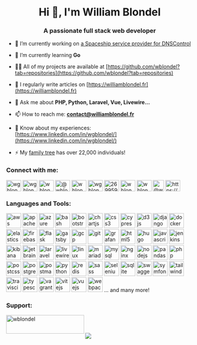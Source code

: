 <h1 align="center">Hi 👋, I'm William Blondel</h1>
<h3 align="center">A passionate full stack web developer</h3>

- 🔭 I’m currently working on [a Spaceship service provider for DNSControl](https://github.com/StackExchange/dnscontrol)

- 🌱 I’m currently learning **Go**

- 👨‍💻 All of my projects are available at [https://github.com/wblondel?tab=repositories](https://github.com/wblondel?tab=repositories)

- 📝 I regularly write articles on [https://williamblondel.fr](https://williamblondel.fr)

- 💬 Ask me about **PHP, Python, Laravel, Vue, Livewire...**

- 📫 How to reach me: **contact@williamblondel.fr**

- 📄 Know about my experiences: [https://www.linkedin.com/in/wgblondel/](https://www.linkedin.com/in/wgblondel/)

- ⚡ My [family tree](https://gw.geneanet.org/wgblondel_w) has over 22,000 individuals!  

<!--### Blogs posts -->
<!-- BLOG-POST-LIST:START -->
<!-- BLOG-POST-LIST:END -->

<h3 align="left">Connect with me:</h3>
<p align="left">
<a href="https://linkedin.com/in/wgblondel" target="blank"><img align="center" src="https://raw.githubusercontent.com/rahuldkjain/github-profile-readme-generator/master/src/images/icons/Social/linked-in-alt.svg" alt="wgblondel" height="30" width="40" /></a>
<a href="https://twitter.com/wgblondel" target="blank"><img align="center" src="https://raw.githubusercontent.com/rahuldkjain/github-profile-readme-generator/master/src/images/icons/Social/twitter.svg" alt="wgblondel" height="30" width="40" /></a>
<a href="https://dev.to/wblondel" target="blank"><img align="center" src="https://raw.githubusercontent.com/rahuldkjain/github-profile-readme-generator/master/src/images/icons/Social/devto.svg" alt="wblondel" height="30" width="40" /></a>
<a href="https://hashnode.com/@wblondel" target="blank"><img align="center" src="https://www.svgrepo.com/show/353859/hashnode-icon.svg" alt="@wblondel" height="30" width="40" /></a>
<a href="https://www.hackerrank.com/wblondel" target="blank"><img align="center" src="https://raw.githubusercontent.com/rahuldkjain/github-profile-readme-generator/master/src/images/icons/Social/hackerrank.svg" alt="wblondel" height="30" width="40" /></a>
<a href="https://www.topcoder.com/members/wgblondel" target="blank"><img align="center" src="https://raw.githubusercontent.com/rahuldkjain/github-profile-readme-generator/master/src/images/icons/Social/topcoder.svg" alt="wgblondel" height="30" width="40" /></a>
<a href="https://stackoverflow.com/users/2699597" target="blank"><img align="center" src="https://cdn.jsdelivr.net/gh/devicons/devicon@latest/icons/stackoverflow/stackoverflow-original.svg" alt="2699597" height="30" width="40" /></a>
<a href="https://codesandbox.com/wblondel" target="blank"><img align="center" src="https://raw.githubusercontent.com/rahuldkjain/github-profile-readme-generator/master/src/images/icons/Social/codesandbox.svg" alt="wblondel" height="30" width="40" /></a>
<!--<a href="https://www.codechef.com/users/wblondel" target="blank"><img align="center" src="https://cdn.jsdelivr.net/npm/simple-icons@11.3.0/icons/codechef.svg" alt="wblondel" height="30" width="40" /></a>-->
<a href="https://www.leetcode.com/wblondel" target="blank"><img align="center" src="https://raw.githubusercontent.com/rahuldkjain/github-profile-readme-generator/master/src/images/icons/Social/leet-code.svg" alt="wblondel" height="30" width="40" /></a>
<a href="https://www.hackerearth.com/@wblondel" target="blank"><img align="center" src="https://upload.wikimedia.org/wikipedia/commons/thumb/e/e8/HackerEarth_logo.png/240px-HackerEarth_logo.png" alt="@wblondel" height="30" width="30" /></a>
<a href="https://williamblondel.fr/rss.xml" target="blank"><img align="center" src="https://raw.githubusercontent.com/rahuldkjain/github-profile-readme-generator/master/src/images/icons/Social/rss.svg" alt="https://williamblondel.fr/rss.xml" height="30" width="40" /></a>
</p>

<h3 align="left">Languages and Tools:</h3>
<p align="left">
<a href="https://aws.amazon.com" target="_blank" rel="noreferrer"><img src="https://cdn.jsdelivr.net/gh/devicons/devicon@latest/icons/amazonwebservices/amazonwebservices-original-wordmark.svg" alt="aws" width="40" height="40"></a>
<a href="https://httpd.apache.org" target="_blank" rel="noreferrer"><img src="https://cdn.jsdelivr.net/gh/devicons/devicon@latest/icons/apache/apache-original.svg" alt="apache httpd" width="40" height="40"></a>
<a href="https://azure.microsoft.com" target="_blank" rel="noreferrer"><img src="https://cdn.jsdelivr.net/gh/devicons/devicon@latest/icons/azure/azure-original.svg" alt="azure" width="40" height="40"></a>
<a href="https://www.gnu.org/software/bash/" target="_blank" rel="noreferrer"><img src="https://cdn.jsdelivr.net/gh/devicons/devicon@latest/icons/bash/bash-original.svg" alt="bash" width="40" height="40"></a>
<a href="https://getbootstrap.com" target="_blank" rel="noreferrer"><img src="https://cdn.jsdelivr.net/gh/devicons/devicon@latest/icons/bootstrap/bootstrap-original-wordmark.svg" alt="bootstrap" width="40" height="40"></a>
<a href="https://www.chartjs.org" target="_blank" rel="noreferrer"><img src="https://www.chartjs.org/media/logo-title.svg" alt="chartjs" width="40" height="40"></a>
<a href="https://www.w3schools.com/css/" target="_blank" rel="noreferrer"><img src="https://cdn.jsdelivr.net/gh/devicons/devicon@latest/icons/css3/css3-plain-wordmark.svg" alt="css3" width="40" height="40"></a>
<a href="https://www.cypress.io" target="_blank" rel="noreferrer"><img src="https://cdn.jsdelivr.net/gh/devicons/devicon@latest/icons/cypressio/cypressio-original.svg" alt="cypress" width="40" height="40"></a>
<a href="https://d3js.org/" target="_blank" rel="noreferrer"><img src="https://cdn.jsdelivr.net/gh/devicons/devicon@latest/icons/d3js/d3js-original.svg" alt="d3js" width="40" height="40"></a>
<a href="https://www.djangoproject.com/" target="_blank" rel="noreferrer"><img src="https://cdn.worldvectorlogo.com/logos/django.svg" alt="django" width="40" height="40"></a>
<a href="https://www.docker.com/" target="_blank" rel="noreferrer"><img src="https://cdn.jsdelivr.net/gh/devicons/devicon@latest/icons/docker/docker-original-wordmark.svg" alt="docker" width="40" height="40"></a>
<a href="https://www.elastic.co" target="_blank" rel="noreferrer"><img src="https://cdn.jsdelivr.net/gh/devicons/devicon@latest/icons/elasticsearch/elasticsearch-original.svg" alt="elasticsearch" width="40" height="40"></a>
<a href="https://firebase.google.com/" target="_blank" rel="noreferrer"><img src="https://cdn.jsdelivr.net/gh/devicons/devicon@latest/icons/firebase/firebase-original.svg" alt="firebase" width="40" height="40"></a>
<a href="https://flask.palletsprojects.com/" target="_blank" rel="noreferrer"><img src="https://github.com/pallets/flask/blob/main/docs/_static/shortcut-icon.png?raw=true" alt="flask" width="40" height="40"></a>
<a href="https://www.gatsbyjs.com/" target="_blank" rel="noreferrer"><img src="https://cdn.jsdelivr.net/gh/devicons/devicon@latest/icons/gatsby/gatsby-original.svg" alt="gatsby" width="40" height="40"></a>
<a href="https://cloud.google.com" target="_blank" rel="noreferrer"><img src="https://cdn.jsdelivr.net/gh/devicons/devicon@latest/icons/googlecloud/googlecloud-original.svg" alt="gcp" width="40" height="40"></a>
<a href="https://git-scm.com/" target="_blank" rel="noreferrer"><img src="https://cdn.jsdelivr.net/gh/devicons/devicon@latest/icons/git/git-original.svg" alt="git" width="40" height="40"></a>
<a href="https://grafana.com" target="_blank" rel="noreferrer"><img src="https://cdn.jsdelivr.net/gh/devicons/devicon@latest/icons/grafana/grafana-original.svg" alt="grafana" width="40" height="40"></a>
<a href="https://www.w3.org/html/" target="_blank" rel="noreferrer"><img src="https://cdn.jsdelivr.net/gh/devicons/devicon@latest/icons/html5/html5-plain-wordmark.svg" alt="html5" width="40" height="40"></a>
<a href="https://gohugo.io/" target="_blank" rel="noreferrer"><img src="https://cdn.jsdelivr.net/gh/devicons/devicon@latest/icons/hugo/hugo-original.svg" alt="hugo" width="40" height="40"></a>
<a href="https://developer.mozilla.org/en-US/docs/Web/JavaScript" target="_blank" rel="noreferrer"><img src="https://cdn.jsdelivr.net/gh/devicons/devicon@latest/icons/javascript/javascript-original.svg" alt="javascript" width="40" height="40"></a>
<a href="https://www.jenkins.io" target="_blank" rel="noreferrer"><img src="https://cdn.jsdelivr.net/gh/devicons/devicon@latest/icons/jenkins/jenkins-original.svg" alt="jenkins" width="40" height="40"></a>
<a href="https://www.elastic.co/kibana" target="_blank" rel="noreferrer"><img src="https://cdn.jsdelivr.net/gh/devicons/devicon@latest/icons/kibana/kibana-original.svg" alt="kibana" width="40" height="40"></a>
<a href="https://www.jetbrains.com" target="_blank" rel="noreferrer"><img src="https://cdn.jsdelivr.net/gh/devicons/devicon@latest/icons/jetbrains/jetbrains-original.svg" alt="jetbrains" width="40" height="40"></a>
<a href="https://laravel.com/" target="_blank" rel="noreferrer"><img src="https://cdn.jsdelivr.net/gh/devicons/devicon@latest/icons/laravel/laravel-original.svg" alt="laravel" width="40" height="40"></a>
<a href="https://livewire.laravel.com" target="_blank" rel="noreferrer"><img src="https://cdn.jsdelivr.net/gh/devicons/devicon@latest/icons/livewire/livewire-original.svg" alt="livewire" width="40" height="40"></a>
<a href="https://www.linux.org/" target="_blank" rel="noreferrer"><img src="https://cdn.jsdelivr.net/gh/devicons/devicon@latest/icons/linux/linux-original.svg" alt="linux" width="40" height="40"></a>
<a href="https://mariadb.org/" target="_blank" rel="noreferrer"><img src="https://cdn.jsdelivr.net/gh/devicons/devicon@latest/icons/mariadb/mariadb-original-wordmark.svg" alt="mariadb" width="40" height="40"></a>
<a href="https://www.mysql.com/" target="_blank" rel="noreferrer"><img src="https://cdn.jsdelivr.net/gh/devicons/devicon@latest/icons/mysql/mysql-original-wordmark.svg" alt="mysql" width="40" height="40"></a>
<a href="https://www.nginx.com" target="_blank" rel="noreferrer"><img src="https://cdn.jsdelivr.net/gh/devicons/devicon@latest/icons/nginx/nginx-original.svg" alt="nginx" width="40" height="40"></a>
<a href="https://nodejs.org" target="_blank" rel="noreferrer"><img src="https://cdn.jsdelivr.net/gh/devicons/devicon@latest/icons/nodejs/nodejs-original.svg" alt="nodejs" width="40" height="40"></a>
<a href="https://pandas.pydata.org/" target="_blank" rel="noreferrer"><img src="https://cdn.jsdelivr.net/gh/devicons/devicon@latest/icons/pandas/pandas-original-wordmark.svg" alt="pandas" width="40" height="40"></a> 
<a href="https://www.php.net" target="_blank" rel="noreferrer"><img src="https://cdn.jsdelivr.net/gh/devicons/devicon@latest/icons/php/php-original.svg" alt="php" width="40" height="40"></a>
<a href="https://postcss.org" target="_blank" rel="noreferrer"><img src="https://cdn.jsdelivr.net/gh/devicons/devicon@latest/icons/postcss/postcss-original.svg" alt="postcss" width="40" height="40"></a>
<a href="https://www.postgresql.org" target="_blank" rel="noreferrer"><img src="https://cdn.jsdelivr.net/gh/devicons/devicon@latest/icons/postgresql/postgresql-original.svg" alt="postgresql" width="40" height="40"></a>
<a href="https://postman.com" target="_blank" rel="noreferrer"><img src="https://cdn.jsdelivr.net/gh/devicons/devicon@latest/icons/postman/postman-original.svg" alt="postman" width="40" height="40"></a>
<a href="https://www.python.org" target="_blank" rel="noreferrer"><img src="https://cdn.jsdelivr.net/gh/devicons/devicon@latest/icons/python/python-original.svg" alt="python" width="40" height="40"></a>
<a href="https://redis.io" target="_blank" rel="noreferrer"><img src="https://cdn.jsdelivr.net/gh/devicons/devicon@latest/icons/redis/redis-original.svg" alt="redis" width="40" height="40"></a>
<a href="https://sass-lang.com" target="_blank" rel="noreferrer"><img src="https://cdn.jsdelivr.net/gh/devicons/devicon@latest/icons/sass/sass-original.svg" alt="sass" width="40" height="40"></a>
<a href="https://www.selenium.dev" target="_blank" rel="noreferrer"><img src="https://cdn.jsdelivr.net/gh/devicons/devicon@latest/icons/selenium/selenium-original.svg" alt="selenium" width="40" height="40"></a>
<a href="https://www.sqlite.org/" target="_blank" rel="noreferrer"><img src="https://cdn.jsdelivr.net/gh/devicons/devicon@latest/icons/sqlite/sqlite-original.svg" alt="sqlite" width="40" height="40"></a>
<a href="https://swagger.io" target="_blank" rel="noreferrer"><img src="https://cdn.jsdelivr.net/gh/devicons/devicon@latest/icons/swagger/swagger-original.svg" alt="swagger" width="40" height="40"></a>
<a href="https://symfony.com" target="_blank" rel="noreferrer"><img src="https://symfony.com/logos/symfony_dynamic_02.svg" alt="symfony" width="40" height="40"></a>
<a href="https://tailwindcss.com/" target="_blank" rel="noreferrer"><img src="https://cdn.jsdelivr.net/gh/devicons/devicon@latest/icons/tailwindcss/tailwindcss-original.svg" alt="tailwind" width="40" height="40"></a>
<a href="https://travis-ci.org" target="_blank" rel="noreferrer"><img src="https://cdn.jsdelivr.net/gh/devicons/devicon@latest/icons/travis/travis-original.svg" alt="travisci" width="40" height="40"></a>
<a href="https://www.typescriptlang.org/" target="_blank" rel="noreferrer"><img src="https://cdn.jsdelivr.net/gh/devicons/devicon@latest/icons/typescript/typescript-original.svg" alt="typescript" width="40" height="40"></a>
<a href="https://www.vagrantup.com/" target="_blank" rel="noreferrer"><img src="https://cdn.jsdelivr.net/gh/devicons/devicon@latest/icons/vagrant/vagrant-original.svg" alt="vagrant" width="40" height="40"></a>
<a href="https://vitejs.dev" target="_blank" rel="noreferrer"><img src="https://cdn.jsdelivr.net/gh/devicons/devicon@latest/icons/vitejs/vitejs-original.svg" alt="vitejs" width="40" height="40"></a>
<a href="https://vuejs.org/" target="_blank" rel="noreferrer"><img src="https://cdn.jsdelivr.net/gh/devicons/devicon@latest/icons/vuejs/vuejs-original.svg" alt="vuejs" width="40" height="40"></a>
<a href="https://webpack.js.org" target="_blank" rel="noreferrer"><img src="https://cdn.jsdelivr.net/gh/devicons/devicon@latest/icons/webpack/webpack-original.svg" alt="webpack" width="40" height="40"></a>
... and many more!
</p>


<h3 align="left">Support:</h3>
<p><a href="https://www.buymeacoffee.com/wblondel"><img align="left" src="https://cdn.buymeacoffee.com/buttons/v2/default-yellow.png" height="50" width="210" alt="wblondel" /></a></p><br><br>


![](https://hit.yhype.me/github/profile?user_id=7508531)